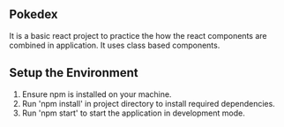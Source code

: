 ## Pokedex

It is a basic react project to practice the how the react components are combined in application. It uses class based components.

## Setup the Environment

1. Ensure npm is installed on your machine.
2. Run 'npm install' in project directory to install required dependencies.
3. Run 'npm start' to start the application in development mode.
